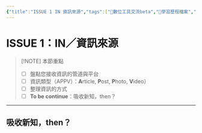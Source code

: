 ```yaml
---
{"title":"ISSUE 1 IN 資訊來源","tags":["📝數位工具交流beta","🎯學習歷程檔案","self_learing"],"status":"⚒️ Doing","dg-publish":true,"slideOptions":{"transition":"slide","spotlight":{"enabled":false}},"permalink":"/ISSUE 1_IN 資訊來源/","dgPassFrontmatter":true,"created":"2025-05-07T11:27:47.215+08:00","updated":"2025-05-07T11:46:13.850+08:00"}
---
```



# ISSUE 1：IN／資訊來源 


> [!NOTE] 本節重點
> - [ ] 盤點您接收資訊的管道與平台
> - [ ] 資訊類型（APPV）：**A**rticle, **P**ost, **P**hoto, **V**ideo）
> - [ ] 整理資訊的方式
> - [ ] **To be continue**：吸收新知，then？

---


## 吸收新知，then？
 